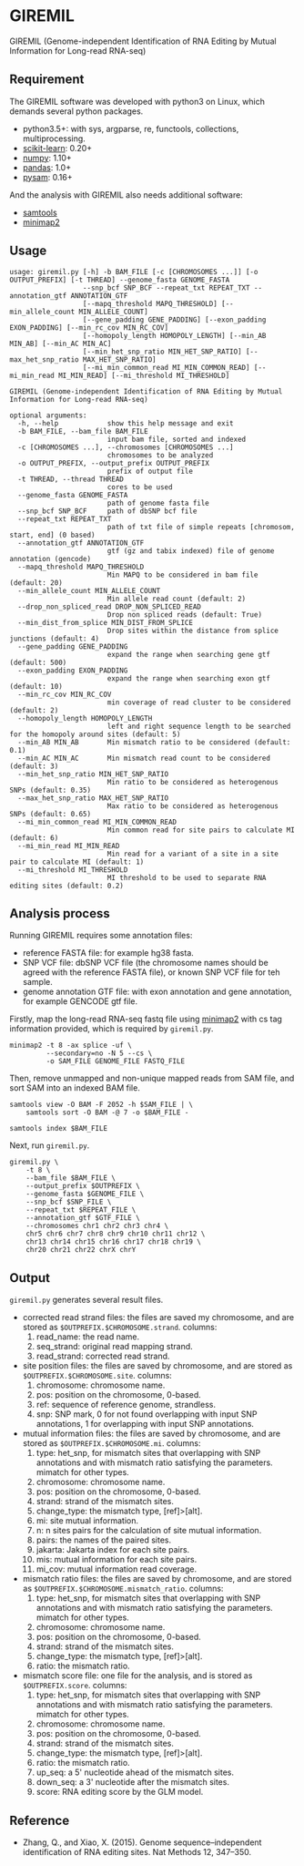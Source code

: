 # GIREMIL

GIREMIL (Genome-independent Identification of RNA Editing by Mutual
Information for Long-read RNA-seq)

## Requirement

The GIREMIL software was developed with python3 on Linux, which demands
several python packages.

* python3.5+: with sys, argparse, re, functools, collections, multiprocessing.
* [scikit-learn](https://scikit-learn.org): 0.20+
* [numpy](https://numpy.org): 1.10+
* [pandas](https://pandas.pydata.org): 1.0+
* [pysam](https://pysam.readthedocs.io): 0.16+

And the analysis with GIREMIL also needs additional software:
* [samtools](http://www.htslib.org)
* [minimap2](https://github.com/lh3/minimap2)

## Usage

```{bassh}
usage: giremil.py [-h] -b BAM_FILE [-c [CHROMOSOMES ...]] [-o OUTPUT_PREFIX] [-t THREAD] --genome_fasta GENOME_FASTA
                  --snp_bcf SNP_BCF --repeat_txt REPEAT_TXT --annotation_gtf ANNOTATION_GTF
                  [--mapq_threshold MAPQ_THRESHOLD] [--min_allele_count MIN_ALLELE_COUNT]
                  [--gene_padding GENE_PADDING] [--exon_padding EXON_PADDING] [--min_rc_cov MIN_RC_COV]
                  [--homopoly_length HOMOPOLY_LENGTH] [--min_AB MIN_AB] [--min_AC MIN_AC]
                  [--min_het_snp_ratio MIN_HET_SNP_RATIO] [--max_het_snp_ratio MAX_HET_SNP_RATIO]
                  [--mi_min_common_read MI_MIN_COMMON_READ] [--mi_min_read MI_MIN_READ] [--mi_threshold MI_THRESHOLD]

GIREMIL (Genome-independent Identification of RNA Editing by Mutual Information for Long-read RNA-seq)

optional arguments:
  -h, --help            show this help message and exit
  -b BAM_FILE, --bam_file BAM_FILE
                        input bam file, sorted and indexed
  -c [CHROMOSOMES ...], --chromosomes [CHROMOSOMES ...]
                        chromosomes to be analyzed
  -o OUTPUT_PREFIX, --output_prefix OUTPUT_PREFIX
                        prefix of output file
  -t THREAD, --thread THREAD
                        cores to be used
  --genome_fasta GENOME_FASTA
                        path of genome fasta file
  --snp_bcf SNP_BCF     path of dbSNP bcf file
  --repeat_txt REPEAT_TXT
                        path of txt file of simple repeats [chromosom, start, end] (0 based)
  --annotation_gtf ANNOTATION_GTF
                        gtf (gz and tabix indexed) file of genome annotation (gencode)
  --mapq_threshold MAPQ_THRESHOLD
                        Min MAPQ to be considered in bam file (default: 20)
  --min_allele_count MIN_ALLELE_COUNT
                        Min allele read count (default: 2)
  --drop_non_spliced_read DROP_NON_SPLICED_READ
                        Drop non spliced reads (default: True)
  --min_dist_from_splice MIN_DIST_FROM_SPLICE
                        Drop sites within the distance from splice junctions (default: 4)
  --gene_padding GENE_PADDING
                        expand the range when searching gene gtf (default: 500)
  --exon_padding EXON_PADDING
                        expand the range when searching exon gtf (default: 10)
  --min_rc_cov MIN_RC_COV
                        min coverage of read cluster to be considered (default: 2)
  --homopoly_length HOMOPOLY_LENGTH
                        left and right sequence length to be searched for the homopoly around sites (default: 5)
  --min_AB MIN_AB       Min mismatch ratio to be considered (default: 0.1)
  --min_AC MIN_AC       Min mismatch read count to be considered (default: 3)
  --min_het_snp_ratio MIN_HET_SNP_RATIO
                        Min ratio to be considered as heterogenous SNPs (default: 0.35)
  --max_het_snp_ratio MAX_HET_SNP_RATIO
                        Max ratio to be considered as heterogenous SNPs (default: 0.65)
  --mi_min_common_read MI_MIN_COMMON_READ
                        Min common read for site pairs to calculate MI (default: 6)
  --mi_min_read MI_MIN_READ
                        Min read for a variant of a site in a site pair to calculate MI (default: 1)
  --mi_threshold MI_THRESHOLD
                        MI threshold to be used to separate RNA editing sites (default: 0.2)
```

## Analysis process

Running GIREMIL requires some annotation files:
* reference FASTA file: for example hg38 fasta.
* SNP VCF file: dbSNP VCF file (the chromosome names should be agreed
  with the reference FASTA file), or known SNP VCF file for teh
  sample.
* genome annotation GTF file: with exon annotation and gene
  annotation, for example GENCODE gtf file.

Firstly, map the long-read RNA-seq fastq file using
[minimap2](https://github.com/lh3/minimap2) with cs tag information
provided, which is required by `giremil.py`.

```{bash}
minimap2 -t 8 -ax splice -uf \
         --secondary=no -N 5 --cs \
         -o SAM_FILE GENOME_FILE FASTQ_FILE
```

Then, remove unmapped and non-unique mapped reads from SAM file, and
sort SAM into an indexed BAM file.

```{bash}
samtools view -O BAM -F 2052 -h $SAM_FILE | \
    samtools sort -O BAM -@ 7 -o $BAM_FILE -

samtools index $BAM_FILE
```

Next, run `giremil.py`.

```{bash}
giremil.py \
    -t 8 \
    --bam_file $BAM_FILE \
    --output_prefix $OUTPREFIX \
    --genome_fasta $GENOME_FILE \
    --snp_bcf $SNP_FILE \
    --repeat_txt $REPEAT_FILE \
    --annotation_gtf $GTF_FILE \
    --chromosomes chr1 chr2 chr3 chr4 \
    chr5 chr6 chr7 chr8 chr9 chr10 chr11 chr12 \
    chr13 chr14 chr15 chr16 chr17 chr18 chr19 \
    chr20 chr21 chr22 chrX chrY
```

## Output

`giremil.py` generates several result files.

* corrected read strand files: the files are saved my chromosome, and
  are stored as `$OUTPREFIX.$CHROMOSOME.strand`.
  columns:
  1. read_name: the read name.
  2. seq_strand: original read mapping strand.
  3. read_strand: corrected read strand.
* site position files: the files are saved by chromosome, and are
  stored as `$OUTPREFIX.$CHROMOSOME.site`.
  columns:
  1. chromosome: chromosome name.
  2. pos: position on the chromosome, 0-based.
  3. ref: sequence of reference genome, strandless.
  4. snp: SNP mark, 0 for not found overlapping with input SNP
     annotations, 1 for overlapping with input SNP annotations.
* mutual information files: the files are saved by chromosome, and are
  stored as `$OUTPREFIX.$CHROMOSOME.mi`.
  columns:
  1. type: het_snp, for mismatch sites that overlapping with SNP
     annotations and with mismatch ratio satisfying the
     parameters. mimatch for other types.
  2. chromosome: chromosome name.
  3. pos: position on the chromosome, 0-based.
  4. strand: strand of the mismatch sites.
  5. change_type: the mismatch type, [ref]>[alt].
  6. mi: site mutual information.
  7. n: n sites pairs for the calculation of site mutual information.
  8. pairs: the names of the paired sites.
  9. jakarta: Jakarta index for each site pairs.
  10. mis: mutual information for each site pairs.
  11. mi_cov: mutual information read coverage.
* mismatch ratio files: the files are saved by chromosome, and are
  stored as `$OUTPREFIX.$CHROMOSOME.mismatch_ratio`.
  columns:
  1. type: het_snp, for mismatch sites that overlapping with SNP
     annotations and with mismatch ratio satisfying the
     parameters. mimatch for other types.
  2. chromosome: chromosome name.
  3. pos: position on the chromosome, 0-based.
  4. strand: strand of the mismatch sites.
  5. change_type: the mismatch type, [ref]>[alt].
  6. ratio: the mismatch ratio.
* mismatch score file: one file for the analysis, and is stored as
  `$OUTPREFIX.score`.
  columns:
  1. type: het_snp, for mismatch sites that overlapping with SNP
     annotations and with mismatch ratio satisfying the
     parameters. mimatch for other types.
  2. chromosome: chromosome name.
  3. pos: position on the chromosome, 0-based.
  4. strand: strand of the mismatch sites.
  5. change_type: the mismatch type, [ref]>[alt].
  6. ratio: the mismatch ratio.
  7. up_seq: a 5' nucleotide ahead of the mismatch sites.
  8. down_seq: a 3' nucleotide after the mismatch sites.
  9. score: RNA editing score by the GLM model.

## Reference

* Zhang, Q., and Xiao, X. (2015). Genome sequence–independent
  identification of RNA editing sites. Nat Methods 12, 347–350.
